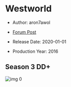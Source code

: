 # Westworld

* Author: aron7awol

* [Forum Post](https://www.avsforum.com/threads/bass-eq-for-filtered-movies.2995212/post-59376092)

* Release Date: 2020-01-01
* Production Year: 2016

## Season 3 DD+

![img 0](https://i.imgur.com/0m2BDTE.jpg)

